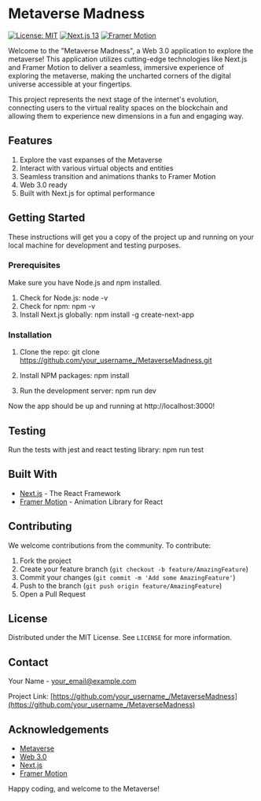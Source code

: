 # Metaverse Madness

[![License: MIT](https://img.shields.io/badge/License-MIT-yellow.svg)](https://opensource.org/licenses/MIT)
[![Next.js 13](https://img.shields.io/badge/Next.js-13.0.0-blue)](https://nextjs.org/)
[![Framer Motion](https://img.shields.io/badge/Framer%20Motion-5.3.3-%23ff69b4)](https://www.framer.com/api/motion/)

Welcome to the "Metaverse Madness", a Web 3.0 application to explore the metaverse! This application utilizes cutting-edge technologies like Next.js and Framer Motion to deliver a seamless, immersive experience of exploring the metaverse, making the uncharted corners of the digital universe accessible at your fingertips. 

This project represents the next stage of the internet's evolution, connecting users to the virtual reality spaces on the blockchain and allowing them to experience new dimensions in a fun and engaging way.

## Features

1. Explore the vast expanses of the Metaverse
2. Interact with various virtual objects and entities
3. Seamless transition and animations thanks to Framer Motion
4. Web 3.0 ready
5. Built with Next.js for optimal performance

## Getting Started

These instructions will get you a copy of the project up and running on your local machine for development and testing purposes.

### Prerequisites

Make sure you have Node.js and npm installed.

1. Check for Node.js:
node -v
2. Check for npm:
npm -v
3. Install Next.js globally:
npm install -g create-next-app


### Installation

1. Clone the repo:
git clone https://github.com/your_username_/MetaverseMadness.git

2. Install NPM packages:
npm install

3. Run the development server:
npm run dev

Now the app should be up and running at http://localhost:3000!

## Testing

Run the tests with jest and react testing library:
npm run test

## Built With

* [Next.js](https://nextjs.org/) - The React Framework
* [Framer Motion](https://www.framer.com/api/motion/) - Animation Library for React

## Contributing

We welcome contributions from the community. To contribute:

1. Fork the project
2. Create your feature branch (`git checkout -b feature/AmazingFeature`)
3. Commit your changes (`git commit -m 'Add some AmazingFeature'`)
4. Push to the branch (`git push origin feature/AmazingFeature`)
5. Open a Pull Request

## License

Distributed under the MIT License. See `LICENSE` for more information.

## Contact

Your Name - your_email@example.com

Project Link: [https://github.com/your_username_/MetaverseMadness](https://github.com/your_username_/MetaverseMadness)

## Acknowledgements

* [Metaverse](https://en.wikipedia.org/wiki/Metaverse)
* [Web 3.0](https://en.wikipedia.org/wiki/Semantic_Web)
* [Next.js](https://nextjs.org/)
* [Framer Motion](https://www.framer.com/api/motion/)

Happy coding, and welcome to the Metaverse!
